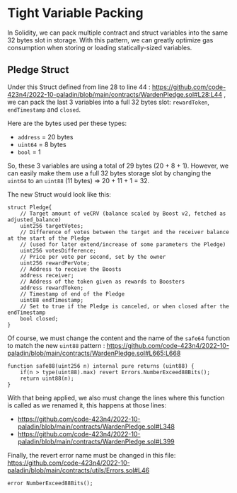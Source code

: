 # Tight Variable Packing
In Solidity, we can pack multiple contract and struct variables into the same 32 bytes slot in storage. With this pattern, we can greatly optimize gas consumption when storing or loading statically-sized variables.

## Pledge Struct
Under this Struct defined from line 28 to line 44 : https://github.com/code-423n4/2022-10-paladin/blob/main/contracts/WardenPledge.sol#L28:L44 , we can pack the last 3 variables into a full 32 bytes slot: `rewardToken`, `endTimestamp` and `closed`.

Here are the bytes used per these types:
- `address` = 20 bytes
- `uint64` = 8 bytes
- `bool` = 1 

So, these 3 variables are using a total of 29 bytes (20 + 8 + 1). However, we can easily make them use a full 32 bytes storage slot by changing the `uint64` to an `uint88` (11 bytes) => 20 + 11 + 1 = 32.

The new Struct would look like this:

    struct Pledge{
        // Target amount of veCRV (balance scaled by Boost v2, fetched as adjusted_balance)
        uint256 targetVotes;
        // Difference of votes between the target and the receiver balance at the start of the Pledge
        // (used for later extend/increase of some parameters the Pledge)
        uint256 votesDifference;
        // Price per vote per second, set by the owner
        uint256 rewardPerVote;
        // Address to receive the Boosts
        address receiver;
        // Address of the token given as rewards to Boosters
        address rewardToken;
        // Timestamp of end of the Pledge
        uint88 endTimestamp;
        // Set to true if the Pledge is canceled, or when closed after the endTimestamp
        bool closed;
    }

Of course, we must change the content and the name of the `safe64` function to match the new `uint88` pattern : https://github.com/code-423n4/2022-10-paladin/blob/main/contracts/WardenPledge.sol#L665:L668

    function safe88(uint256 n) internal pure returns (uint88) {
        if(n > type(uint88).max) revert Errors.NumberExceed88Bits();
        return uint88(n);
    }

With that being applied, we also must change the lines where this function is called as we renamed it, this happens at those lines:
- https://github.com/code-423n4/2022-10-paladin/blob/main/contracts/WardenPledge.sol#L348
- https://github.com/code-423n4/2022-10-paladin/blob/main/contracts/WardenPledge.sol#L399

Finally, the revert error name must be changed in this file: https://github.com/code-423n4/2022-10-paladin/blob/main/contracts/utils/Errors.sol#L46

    error NumberExceed88Bits();